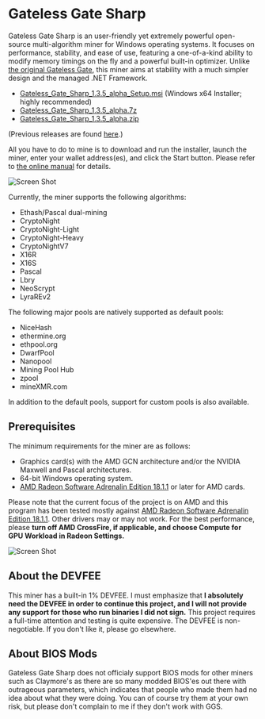# Gateless Gate Sharp

Gateless Gate Sharp is an user-friendly yet extremely powerful open-source multi-algorithm miner for Windows operating systems. It focuses on performance, stability, and ease of use, featuring a one-of-a-kind ability to modify memory timings on the fly and a powerful built-in optimizer. Unlike [the original Gateless Gate](https://github.com/zawawawa/gatelessgate), this miner aims at stability with a much simpler design and the managed .NET Framework.

* [Gateless_Gate_Sharp_1.3.5_alpha_Setup.msi](https://github.com/zawawawa/GatelessGateSharp/releases/download/v1.3.5-alpha/Gateless_Gate_Sharp_1.3.5_alpha_Setup.msi) (Windows x64 Installer; highly recommended)
* [Gateless_Gate_Sharp_1.3.5_alpha.7z](https://github.com/zawawawa/GatelessGateSharp/releases/download/v1.3.5-alpha/Gateless_Gate_Sharp_1.3.5_alpha.7z)
* [Gateless_Gate_Sharp_1.3.5_alpha.zip](https://github.com/zawawawa/GatelessGateSharp/releases/download/v1.3.5-alpha/Gateless_Gate_Sharp_1.3.5_alpha.zip)

(Previous releases are found [here](https://github.com/zawawawa/GatelessGateSharp/releases).)

All you have to do to mine is to download and run the installer, launch the miner, enter your wallet address(es), and click the Start button. Please refer to [the online manual](https://github.com/zawawawa/GatelessGateSharp/blob/v1.3/Documentation/TOC.md) for details.

![Screen Shot](https://i.imgur.com/XiVc70d.png)

Currently, the miner supports the following algorithms:

* Ethash/Pascal dual-mining
* CryptoNight
* CryptoNight-Light
* CryptoNight-Heavy
* CryptoNightV7
* X16R
* X16S
* Pascal
* Lbry
* NeoScrypt
* LyraREv2

The following major pools are natively supported as default pools:

* NiceHash
* ethermine.org
* ethpool.org
* DwarfPool
* Nanopool
* Mining Pool Hub
* zpool
* mineXMR.com

In addition to the default pools, support for custom pools is also available. 

## Prerequisites

The minimum requirements for the miner are as follows:

* Graphics card(s) with the AMD GCN architecture and/or the NVIDIA Maxwell and Pascal architectures.
* 64-bit Windows operating system.
* [AMD Radeon Software Adrenalin Edition 18.1.1](http://support.amd.com/en-us/kb-articles/Pages/Radeon-Software-Adrenalin-Edition-18.1.1-Release-Notes.aspx) or later for AMD cards.

Please note that the current focus of the project is on AMD and this program has been tested mostly against [AMD Radeon Software Adrenalin Edition 18.1.1](http://support.amd.com/en-us/kb-articles/Pages/Radeon-Software-Adrenalin-Edition-18.1.1-Release-Notes.aspx). Other drivers may or may not work. For the best performance, please **turn off AMD CrossFire, if applicable, and choose Compute for GPU Workload in Radeon Settings.**

![Screen Shot](https://i.imgur.com/TNIBhCa.png)

## About the DEVFEE

This miner has a built-in 1% DEVFEE. I must emphasize that **I absolutely need the DEVFEE in order to continue this project, and I will not provide any support for those who run binaries I did not sign.** This project requires a full-time attention and testing is quite expensive. The DEVFEE is non-negotiable. If you don't like it, please go elsewhere.

## About BIOS Mods

Gateless Gate Sharp does not officialy support BIOS mods for other miners such as Claymore's as there are so many modded BIOS'es out there with outrageous parameters, which indicates that people who made them had no idea about what they were doing. You can of course try them at your own risk, but please don't complain to me if they don't work with GGS.
